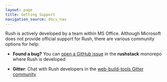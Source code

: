```yaml
---
layout: page
title: Getting Support
navigation_source: docs_nav
---
```


Rush is actively developed by a team within MS Office.  Although Microsoft does not provide official support for Rush, there are various community options for help:

- **Found a bug?** You can [open a GitHub issue](https://github.com/microsoft/rushstack/issues)
  in the **rushstack** monorepo where Rush is developed

- **Gitter**: Chat with Rush developers in the [web-build-tools Gitter community](https://gitter.im/web-build-tools/web-build-tools)
